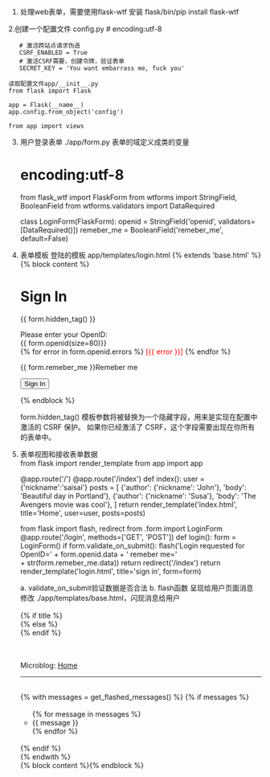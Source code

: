 1. 处理web表单，需要使用flask-wtf
    安装 flask/bin/pip install flask-wtf
	
2.创建一个配置文件 config.py
	   # encoding:utf-8
	  
	   # 激活跨站点请求伪造
	   CSRF_ENABLED = True
	   # 激活CSRF需要，创建令牌，验证表单
	   SECRET_KEY = 'You want embarrass me, fuck you'

    读取配置文件app/__init__.py
	from flask import Flask

	app = Flask(__name__)
	app.config.from_object('config')

	from app import views

3. 用户登录表单 ./app/form.py  	表单的域定义成类的变量

	# encoding:utf-8

	from flask_wtf import FlaskForm
	from wtforms import StringField, BooleanField
	from wtforms.validators import DataRequired

	class LoginForm(FlaskForm):
	   openid = StringField('openid', validators=[DataRequired()])
	   remeber_me = BooleanField('remeber_me', default=False)


		
4. 表单模板
    登陆的模板  app/templates/login.html
	 {% extends 'base.html' %}
	 {% block content %}
	 <h1>Sign In</h1>   
	 <form action="" method='post' name='login'>
	     {{ form.hidden_tag() }}
	     <p>            
	        Please enter your OpenID: <br>
	        {{ form.openid(size=80)}}<br>
	        {% for error in form.openid.errors %}   <!--	加强字段验证 !-->
	        		<span style="color: red;">[{{ error }}]</span>
	        {% endfor %}<br>
	     </p>           
	     <p>{{ form.remeber_me }}Remeber me</p>
	     <p><input type='submit' value='Sign In'</p>
	 </form>            
	 {% endblock %}     
                           
	form.hidden_tag() 模板参数将被替换为一个隐藏字段，用来是实现在配置中激活的 CSRF 保护。
	                  如果你已经激活了 CSRF，这个字段需要出现在你所有的表单中。
                           
5. 表单视图和接收表单数据   
	from flask import render_template
	from app import app
	
	@app.route('/')
	@app.route('/index')
	def index():
		user = {'nickname':'saisai'}
		posts = [
		   {'author': {'nickname': 'John'}, 'body': 'Beautiful day in Portland'},
		   {'author': {'nickname': 'Susa'}, 'body': 'The Avengers movie was cool'},
		]
		return render_template('index.html', title='Home', user=user, posts=posts)
	
	from flask import flash, redirect
	from .form import LoginForm
	@app.route('/login', methods=['GET', 'POST'])
	def login():
		form = LoginForm()
		if form.validate_on_submit():
		    flash('Login requested for OpenID=' + form.openid.data + ' remeber me='\
		          + str(form.remeber_me.data))
		    return redirect('/index')
		return render_template('login.html', title='sign in', form=form)
		
	a. validate_on_submit验证数据是否合法
	b. flash函数 呈现给用户页面消息      
		修改 ./app/templates/base.html，闪现消息给用户
		<html>                 
		  <head>               
			{% if title %}     
			<title>{{title}} - microblog</title>
			{% else %}         
			<title>microblog</title>
			{% endif %}        
		  </head>              
		  <body>               
			<div>Microblog: <a href="/index">Home</a></div>
			<hr>               
			{% with messages = get_flashed_messages() %}
			{% if messages %}  
			<ul>               
			{% for message in messages %}
				<li>{{ message }} </li>
			{% endfor %}       
			</ul>              
			{% endif %}        
			{% endwith %}      
			{% block content %}{% endblock %}
		  </body>              
		</html>                
